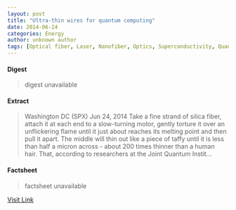 ```yaml
---
layout: post
title: "Ultra-thin wires for quantum computing"
date: 2014-06-24
categories: Energy
author: unknown author
tags: [Optical fiber, Laser, Nanofiber, Optics, Superconductivity, Quantum computing, Physical chemistry, Physical sciences, Materials science, Physics, Atomic molecular and optical physics, Materials, Chemistry, Natural philosophy, Electromagnetic radiation, Manufacturing, Mechanics, Condensed matter physics, Applied and interdisciplinary physics]
---
```



#### Digest
>digest unavailable

#### Extract
>Washington DC (SPX) Jun 24, 2014 Take a fine strand of silica fiber, attach it at each end to a slow-turning motor, gently torture it over an unflickering flame until it just about reaches its melting point and then pull it apart. The middle will thin out like a piece of taffy until it is less than half a micron across - about 200 times thinner than a human hair. That, according to researchers at the Joint Quantum Instit...

#### Factsheet
>factsheet unavailable

[Visit Link](http://www.spacemart.com/reports/Ultra_thin_wires_for_quantum_computing_999.html)


